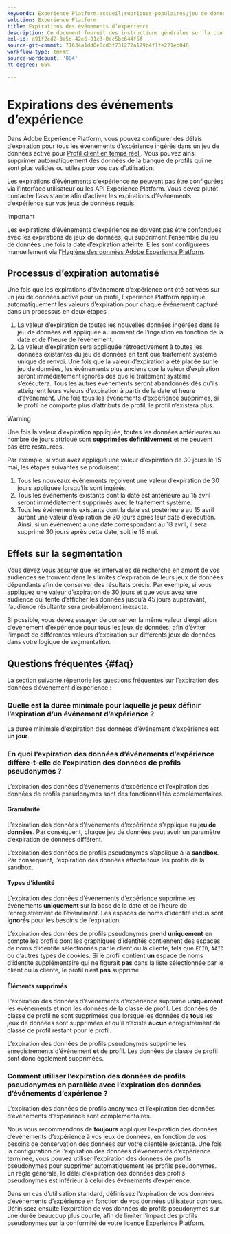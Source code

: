 ```yaml
---
keywords: Experience Platform;accueil;rubriques populaires;jeu de données;Jeu de données;durée de vie;ttl;durée-de-vie;
solution: Experience Platform
title: Expirations des événements d’expérience
description: Ce document fournit des instructions générales sur la configuration des délais d’expiration pour des événements d’expérience individuels dans un jeu de données Adobe Experience Platform.
exl-id: a91f2cd2-3a5d-42e6-81c3-0ec5bc644f5f
source-git-commit: 71634a1dd0e0cd3f731272a179b4f1fe221eb046
workflow-type: tm+mt
source-wordcount: '884'
ht-degree: 66%

---
```


# Expirations des événements d’expérience

Dans Adobe Experience Platform, vous pouvez configurer des délais d’expiration pour tous les événements d’expérience ingérés dans un jeu de données activé pour [ Profil client en temps réel ](./home.md). Vous pouvez ainsi supprimer automatiquement des données de la banque de profils qui ne sont plus valides ou utiles pour vos cas d’utilisation.

Les expirations d’événements d’expérience ne peuvent pas être configurées via l’interface utilisateur ou les API Experience Platform. Vous devez plutôt contacter l’assistance afin d’activer les expirations d’événements d’expérience sur vos jeux de données requis.

>[!IMPORTANT]
>
>Les expirations d’événements d’expérience ne doivent pas être confondues avec les expirations de jeux de données, qui suppriment l’ensemble du jeu de données une fois la date d’expiration atteinte. Elles sont configurées manuellement via l’[Hygiène des données Adobe Experience Platform](../hygiene/home.md).

## Processus d’expiration automatisé

Une fois que les expirations d’événement d’expérience ont été activées sur un jeu de données activé pour un profil, Experience Platform applique automatiquement les valeurs d’expiration pour chaque événement capturé dans un processus en deux étapes :

1. La valeur d’expiration de toutes les nouvelles données ingérées dans le jeu de données est appliquée au moment de l’ingestion en fonction de la date et de l’heure de l’événement.
1. La valeur dʼexpiration sera appliquée rétroactivement à toutes les données existantes du jeu de données en tant que traitement système unique de renvoi. Une fois que la valeur dʼexpiration a été placée sur le jeu de données, les événements plus anciens que la valeur dʼexpiration seront immédiatement ignorés dès que le traitement système s’exécutera. Tous les autres événements seront abandonnés dès qu’ils atteignent leurs valeurs d’expiration à partir de la date et heure d’événement. Une fois tous les événements d’expérience supprimés, si le profil ne comporte plus d’attributs de profil, le profil n’existera plus.

>[!WARNING]
>
>Une fois la valeur d’expiration appliquée, toutes les données antérieures au nombre de jours attribué sont **supprimées définitivement** et ne peuvent pas être restaurées.

Par exemple, si vous avez appliqué une valeur d’expiration de 30 jours le 15 mai, les étapes suivantes se produisent :

1. Tous les nouveaux événements reçoivent une valeur d’expiration de 30 jours appliquée lorsqu’ils sont ingérés.
1. Tous les événements existants dont la date est antérieure au 15 avril seront immédiatement supprimés avec le traitement système.
1. Tous les événements existants dont la date est postérieure au 15 avril auront une valeur dʼexpiration de 30 jours après leur date d’exécution. Ainsi, si un événement a une date correspondant au 18 avril, il sera supprimé 30 jours après cette date, soit le 18 mai.

## Effets sur la segmentation

Vous devez vous assurer que les intervalles de recherche en amont de vos audiences se trouvent dans les limites d’expiration de leurs jeux de données dépendants afin de conserver des résultats précis. Par exemple, si vous appliquez une valeur d’expiration de 30 jours et que vous avez une audience qui tente d’afficher les données jusqu’à 45 jours auparavant, l’audience résultante sera probablement inexacte.

Si possible, vous devez essayer de conserver la même valeur d’expiration d’événement d’expérience pour tous les jeux de données, afin d’éviter l’impact de différentes valeurs d’expiration sur différents jeux de données dans votre logique de segmentation.

## Questions fréquentes {#faq}

La section suivante répertorie les questions fréquentes sur l’expiration des données d’événement d’expérience :

### Quelle est la durée minimale pour laquelle je peux définir l’expiration d’un événement d’expérience ?

La durée minimale d’expiration des données d’événement d’expérience est **un jour**.

### En quoi l’expiration des données d’événements d’expérience diffère-t-elle de l’expiration des données de profils pseudonymes ?

L’expiration des données d’événements d’expérience et l’expiration des données de profils pseudonymes sont des fonctionnalités complémentaires.

#### Granularité

L’expiration des données d’événements d’expérience s’applique au **jeu de données**. Par conséquent, chaque jeu de données peut avoir un paramètre d’expiration de données différent.

L’expiration des données de profils pseudonymes s’applique à la **sandbox**. Par conséquent, l’expiration des données affecte tous les profils de la sandbox.

#### Types d’identité

L’expiration des données d’événements d’expérience supprime les événements **uniquement** sur la base de la date et de l’heure de l’enregistrement de l’événement. Les espaces de noms d’identité inclus sont **ignorés** pour les besoins de l’expiration.

L’expiration des données de profils pseudonymes prend **uniquement** en compte les profils dont les graphiques d’identités contiennent des espaces de noms d’identité sélectionnés par le client ou la cliente, tels que `ECID`, `AAID` ou d’autres types de cookies. Si le profil contient **un** espace de noms d’identité supplémentaire qui ne figurait **pas** dans la liste sélectionnée par le client ou la cliente, le profil n’est **pas** supprimé.

#### Éléments supprimés

L’expiration des données d’événements d’expérience supprime **uniquement** les événements et **non** les données de la classe de profil. Les données de classe de profil ne sont supprimées que lorsque les données de **tous** les jeux de données sont supprimées et qu’il n’existe **aucun** enregistrement de classe de profil restant pour le profil.

L’expiration des données de profils pseudonymes supprime les enregistrements d’événement **et** de profil. Les données de classe de profil sont donc également supprimées.

### Comment utiliser l’expiration des données de profils pseudonymes en parallèle avec l’expiration des données d’événements d’expérience ?

L’expiration des données de profils anonymes et l’expiration des données d’événements d’expérience sont complémentaires.

Nous vous recommandons de **toujours** appliquer l’expiration des données d’événements d’expérience à vos jeux de données, en fonction de vos besoins de conservation des données sur votre clientèle existante. Une fois la configuration de l’expiration des données d’événements d’expérience terminée, vous pouvez utiliser l’expiration des données de profils pseudonymes pour supprimer automatiquement les profils pseudonymes. En règle générale, le délai d’expiration des données des profils pseudonymes est inférieur à celui des événements d’expérience.

Dans un cas d’utilisation standard, définissez l’expiration de vos données d’événements d’expérience en fonction de vos données utilisateur connues. Définissez ensuite l’expiration de vos données de profils pseudonymes sur une durée beaucoup plus courte, afin de limiter l’impact des profils pseudonymes sur la conformité de votre licence Experience Platform.
